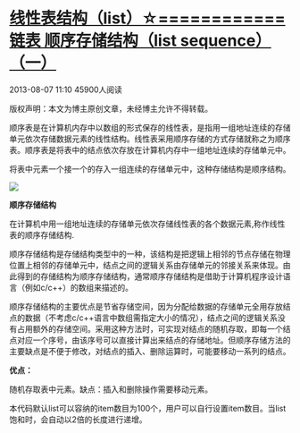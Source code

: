 # [线性表结构（list）☆============链表 顺序存储结构（list sequence）（一）][0]

2013-08-07 11:10  45900人阅读  

版权声明：本文为博主原创文章，未经博主允许不得转载。

顺序表是在计算机内存中以数组的形式保存的线性表，是指用一组地址连续的存储单元依次存储数据元素的线性结构。线性表采用顺序存储的方式存储就称之为顺序表。顺序表是将表中的结点依次存放在计算机内存中一组地址连续的存储单元中。

将表中元素一个接一个的存入一组连续的存储单元中，这种存储结构是顺序结构。

![][9]

**顺序存储结构**

在计算机中用一组地址连续的存储单元依次存储线性表的各个数据元素,称作线性表的顺序存储结构.

  
顺序存储结构是存储结构类型中的一种，该结构是把逻辑上相邻的节点存储在物理位置上相邻的存储单元中，结点之间的逻辑关系由存储单元的邻接关系来体现。由此得到的存储结构为顺序存储结构，通常顺序存储结构是借助于计算机程序设计语言（例如c/c++）的数组来描述的。

  
顺序存储结构的主要优点是节省存储空间，因为分配给数据的存储单元全用存放结点的数据（不考虑c/c++语言中数组需指定大小的情况），结点之间的逻辑关系没有占用额外的存储空间。采用这种方法时，可实现对结点的随机存取，即每一个结点对应一个序号，由该序号可以直接计算出来结点的存储地址。但顺序存储方法的主要缺点是不便于修改，对结点的插入、删除运算时，可能要移动一系列的结点。

**优点：**

随机存取表中元素。缺点：插入和删除操作需要移动元素。

  
本代码默认list可以容纳的item数目为100个，用户可以自行设置item数目。当list饱和时，会自动以2倍的长度进行递增。

[0]: http://blog.csdn.net/xiaoting451292510/article/details/9814167
[9]: ./img/20130807111706375.png